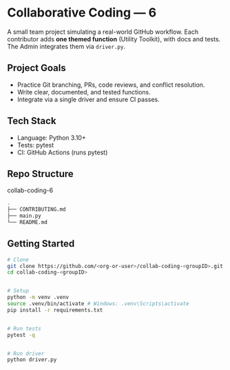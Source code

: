 # Collaborative Coding — 6


A small team project simulating a real-world GitHub workflow. Each contributor adds **one themed function** (Utility Toolkit), with docs and tests. The Admin integrates them via `driver.py`.


## Project Goals
- Practice Git branching, PRs, code reviews, and conflict resolution.
- Write clear, documented, and tested functions.
- Integrate via a single driver and ensure CI passes.


## Tech Stack
- Language: Python 3.10+
- Tests: pytest
- CI: GitHub Actions (runs pytest)


## Repo Structure
collab-coding-6
```bash
.
├── CONTRIBUTING.md
├── main.py
└── README.md

```
## Getting Started
```bash
# Clone
git clone https://github.com/<org-or-user>/collab-coding-<groupID>.git
cd collab-coding-<groupID>


# Setup
python -m venv .venv
source .venv/bin/activate # Windows: .venv\Scripts\activate
pip install -r requirements.txt


# Run tests
pytest -q


# Run driver
python driver.py